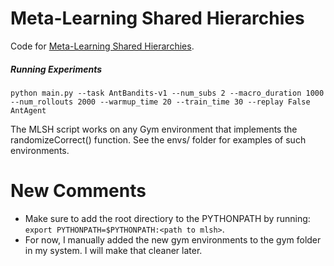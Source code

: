 # Meta-Learning Shared Hierarchies

Code for [Meta-Learning Shared Hierarchies](https://s3-us-west-2.amazonaws.com/openai-assets/MLSH/mlsh_paper.pdf).

##### Running Experiments
```
python main.py --task AntBandits-v1 --num_subs 2 --macro_duration 1000 --num_rollouts 2000 --warmup_time 20 --train_time 30 --replay False AntAgent
```
The MLSH script works on any Gym environment that implements the randomizeCorrect() function. See the envs/ folder for examples of such environments.
# New Comments
* Make sure to add the root directiory to the PYTHONPATH by running: `export PYTHONPATH=$PYTHONPATH:<path to mlsh>`.
* For now, I manually added the new gym environments to the gym folder in my system. I will make that cleaner later.
